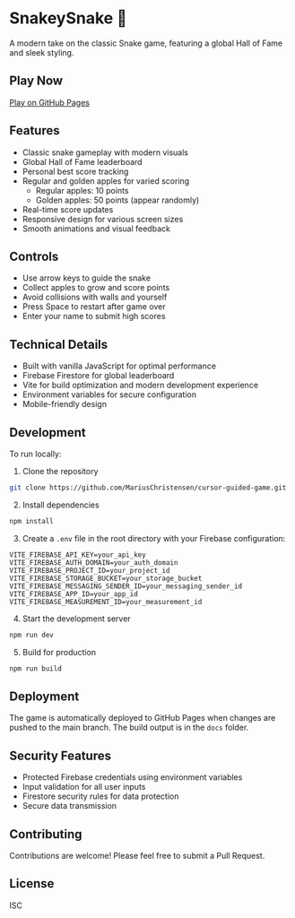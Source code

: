 # SnakeySnake 🐍

A modern take on the classic Snake game, featuring a global Hall of Fame and sleek styling.

## Play Now

[Play on GitHub Pages](https://mariuschristensen.github.io/cursor-guided-game/)

## Features

- Classic snake gameplay with modern visuals
- Global Hall of Fame leaderboard
- Personal best score tracking
- Regular and golden apples for varied scoring
  - Regular apples: 10 points
  - Golden apples: 50 points (appear randomly)
- Real-time score updates
- Responsive design for various screen sizes
- Smooth animations and visual feedback

## Controls

- Use arrow keys to guide the snake
- Collect apples to grow and score points
- Avoid collisions with walls and yourself
- Press Space to restart after game over
- Enter your name to submit high scores

## Technical Details

- Built with vanilla JavaScript for optimal performance
- Firebase Firestore for global leaderboard
- Vite for build optimization and modern development experience
- Environment variables for secure configuration
- Mobile-friendly design

## Development

To run locally:

1. Clone the repository

```bash
git clone https://github.com/MariusChristensen/cursor-guided-game.git
```

2. Install dependencies

```bash
npm install
```

3. Create a `.env` file in the root directory with your Firebase configuration:

```env
VITE_FIREBASE_API_KEY=your_api_key
VITE_FIREBASE_AUTH_DOMAIN=your_auth_domain
VITE_FIREBASE_PROJECT_ID=your_project_id
VITE_FIREBASE_STORAGE_BUCKET=your_storage_bucket
VITE_FIREBASE_MESSAGING_SENDER_ID=your_messaging_sender_id
VITE_FIREBASE_APP_ID=your_app_id
VITE_FIREBASE_MEASUREMENT_ID=your_measurement_id
```

4. Start the development server

```bash
npm run dev
```

5. Build for production

```bash
npm run build
```

## Deployment

The game is automatically deployed to GitHub Pages when changes are pushed to the main branch. The build output is in the `docs` folder.

## Security Features

- Protected Firebase credentials using environment variables
- Input validation for all user inputs
- Firestore security rules for data protection
- Secure data transmission

## Contributing

Contributions are welcome! Please feel free to submit a Pull Request.

## License

ISC
